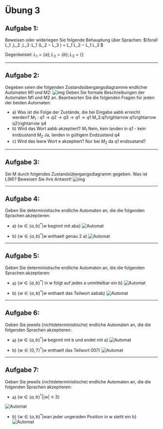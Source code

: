 # Übung 3
## Aufgabe 1:
Beweisen oder widerlegen Sie folgende Behauptung über Sprachen: $\forall L_1 ,L_2 ,L_3 :L_1 (L_2 − L_3 ) = L_1 L_2 − L_1 L_3 $

Gegenbeisiel: $L_1=\{a\}; L_2=\{b\}; L_3=\{\}$

---

## Aufgabe 2:
Gegeben seien die folgenden Zustandsübergangsdiagramme endlicher Automaten M1 und M2:
![img](img01.jpg)
Geben Sie formale Beschreibungen der Automaten M1 und M2 an.
Beantworten Sie die folgenden Fragen für jeden der beiden Automaten:
* a) Was ist die Folge der Zustände, die bei Eingabe aabb erreicht werden?
 $M_1:q1\rightarrow q2\rightarrow q3\rightarrow q1\rightarrow q1$
 M_2:q1\rightarrow q1\rightarrow q2\rightarrow q4
* b) Wird das Wort aabb akzeptiert?
 $M_1$ Nein, kein landen in q1 - kein endzustand
 $M_2$ Ja, landen in gültigem Endzustand q4
* c) Wird das leere Wort e akzeptiert?
 Nur bei $M_2$ da q1 endzustand?

 ---

## Aufgabe 3:
 Sei M durch folgendes Zustandsübergangsdiagramm gegeben. Was ist L(M)? Beweisen Sie ihre Antwort!
 ![img](img02.jpg)

 ---

## Aufgabe 4:
Geben Sie deterministische endliche Automaten an, die die folgenden Sprachen akzeptieren:
 * a) $\{w \in \{a,b\}^* | w \text{ beginnt mit aba}\}$
 ![Automat](Automat_4a.jpg)

 * b) $\{w \in \{a,b\}^* |w \text{ enthaelt genau 2 a}\}$
  ![Automat](Automat_4b.jpg)

---

## Aufgabe 5:
Geben Sie deterministische endliche Automaten an, die die folgenden Sprachen akzeptieren:
 * a) $\{w \in \{a,b\}^* | \text{ in w folgt auf jedes a unmittelbar ein b}\}$
  ![Automat](Automat_5a.jpg)

 * b) $\{w \in \{a,b\}^* | w \text{ enthaelt das Teilwort aabab}\}$
 ![Automat](Automat_5b.jpg)

 ---

## Aufgabe 6:
Geben Sie jeweils (nichtdeterministische) endliche Automaten an, die die folgenden Sprachen akzeptieren:
 * a) $\{w \in \{a,b\}^* | w \text{ beginnt mit b und endet mit a}\}$
  ![Automat](Automat_6a.jpg)

 * b) $\{w \in \{0,7\}^* | w \text{ enthaelt das Teilwort 007}\}$
 ![Automat](Automat_6b.jpg)

 ---

## Aufgabe 7:
Geben Sie jeweils (nichtdeterministische) endliche Automaten an, die die folgenden Sprachen akzeptieren:

 * a) $\{w \in \{a,b\}^* | |w| \leq 3\}$

  ![Automat](Automat_7a.jpg)
 * b) $\{w \in \{a,b\}^* | w \text{an jeder ungeraden Position in w steht ein b}\}$
  ![Automat](Automat_7b.jpg)
